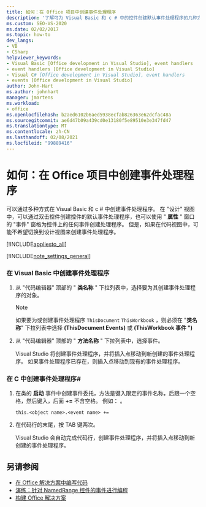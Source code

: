 ```yaml
---
title: 如何：在 Office 项目中创建事件处理程序
description: '了解可为 Visual Basic 和 c # 中的控件创建默认事件处理程序的几种方法。'
ms.custom: SEO-VS-2020
ms.date: 02/02/2017
ms.topic: how-to
dev_langs:
- VB
- CSharp
helpviewer_keywords:
- Visual Basic [Office development in Visual Studio], event handlers
- event handlers [Office development in Visual Studio]
- Visual C# [Office development in Visual Studio], event handlers
- events [Office development in Visual Studio]
author: John-Hart
ms.author: johnhart
manager: jmartens
ms.workload:
- office
ms.openlocfilehash: b2aed6102b6aed5938ecfab826363e62dcfac48a
ms.sourcegitcommit: ae6d47b09a439cd0e13180f5e89510e3e347fd47
ms.translationtype: MT
ms.contentlocale: zh-CN
ms.lasthandoff: 02/08/2021
ms.locfileid: "99889416"
---
```

# <a name="how-to-create-event-handlers-in-office-projects"></a>如何：在 Office 项目中创建事件处理程序
  可以通过多种方式在 Visual Basic 和 c # 中创建事件处理程序。 在 "设计" 视图中，可以通过双击控件创建控件的默认事件处理程序，也可以使用 " **属性** " 窗口的 "事件" 窗格为控件上的任何事件创建处理程序。 但是，如果在代码视图中，可能不希望切换到设计视图来创建事件处理程序。

 [!INCLUDE[appliesto_all](../vsto/includes/appliesto-all-md.md)]

 [!INCLUDE[note_settings_general](../sharepoint/includes/note-settings-general-md.md)]

### <a name="to-create-an-event-handler-in-visual-basic"></a>在 Visual Basic 中创建事件处理程序

1. 从 "代码编辑器" 顶部的 " **类名称** " 下拉列表中，选择要为其创建事件处理程序的对象。

    > [!NOTE]
    > 如果要为或创建事件处理程序 `ThisDocument` `ThisWorkbook` ，则必须在 "**类名称**" 下拉列表中选择 **(ThisDocument Events)** 或 **(ThisWorkbook 事件 ")**

2. 从 "代码编辑器" 顶部的 " **方法名称** " 下拉列表中，选择事件。

     Visual Studio 将创建事件处理程序，并将插入点移动到新创建的事件处理程序。 如果事件处理程序已存在，则插入点移动到现有的事件处理程序。

### <a name="to-create-an-event-handler-in-c"></a>在 C 中创建事件处理程序\#

1. 在类的 **启动** 事件中创建事件委托，方法是键入限定的事件名称，后跟一个空格，然后键入，后面 **+=** 不含空格。 例如： 。

     `this.<object name>.<event name> +=`

2. 在代码行的末尾，按 TAB 键两次。

     Visual Studio 会自动完成代码行，创建事件处理程序，并将插入点移动到新创建的事件处理程序。

## <a name="see-also"></a>另请参阅
- [在 Office 解决方案中编写代码](../vsto/writing-code-in-office-solutions.md)
- [演练：针对 NamedRange 控件的事件进行编程](../vsto/walkthrough-programming-against-events-of-a-namedrange-control.md)
- [构建 Office 解决方案](../vsto/building-office-solutions.md)
